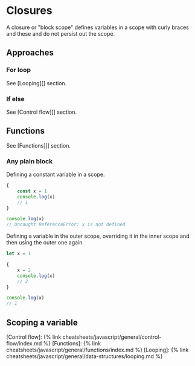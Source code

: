 # Closures

A closure or "block scope" defines variables in a scope with curly braces and these and do not persist out the scope.


## Approaches

### For loop

See [Looping][] section.

### If else

See [Control flow][] section.


## Functions

See [Functions][] section.

### Any plain block

Defining a constant variable in a scope.

```javascript
{
    const x = 1
    console.log(x)
    // 1
}

console.log(x)
// Uncaught ReferenceError: x is not defined
```

Defining a variable in the outer scope, overriding it in the inner scope and then using the outer one again.

```javascript
let x = 1

{
    x = 2
    console.log(x)
    // 2
}

console.log(x)
// 1
```


## Scoping a variable


[Control flow]: {% link cheatsheets/javascript/general/control-flow/index.md %}
[Functions]: {% link cheatsheets/javascript/general/functions/index.md %}
[Looping]: {% link cheatsheets/javascript/general/data-structures/looping.md %}

